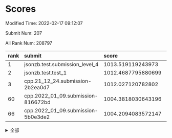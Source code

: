 # Scores

Modified Time: 2022-02-17 09:12:07

Submit Num: 207

All Rank Num: 208797

| rank |               submit               |       score        |       sigma        | pk_num |
| :--- | :--------------------------------- | :----------------- | :----------------- | :----- |
| 1    | jsonzb.test.submission_level_4     | 1013.519119243973  | 0.8278393002201061 | 4036   |
| 2    | jsonzb.test.test_1                 | 1012.4687795880699 | 0.7886553172608093 | 4037   |
| 3    | cpp.21_12_24.submission-2b2ea0d7   | 1012.027120782802  | 0.7852165245306391 | 4038   |
| 60   | cpp.2022_01_09.submission-816672bd | 1004.3818030643196 | 0.7172030199821283 | 4030   |
| 66   | cpp.2022_01_09.submission-5b0e3de2 | 1004.2094083572147 | 0.7241241779959086 | 4032   |


<details>
<summary>全部</summary>

| rank |                 submit                 |       score        |       sigma        | pk_num |
| :--- | :------------------------------------- | :----------------- | :----------------- | :----- |
| 1    | jsonzb.test.submission_level_4         | 1013.519119243973  | 0.8278393002201061 | 4036   |
| 2    | jsonzb.test.test_1                     | 1012.4687795880699 | 0.7886553172608093 | 4037   |
| 3    | cpp.21_12_24.submission-2b2ea0d7       | 1012.027120782802  | 0.7852165245306391 | 4038   |
| 4    | gobigger.level_3.submission_level_3_35 | 1011.8670129682934 | 0.774517185613191  | 4030   |
| 5    | gobigger.level_3.submission_level_3_15 | 1011.4171974042914 | 0.7730422609329846 | 4032   |
| 6    | gobigger.level_3.submission_level_3_49 | 1010.9875071331784 | 0.7650114260450669 | 4032   |
| 7    | gobigger.level_3.submission_level_3_14 | 1010.9619944535532 | 0.7839396783839443 | 4039   |
| 8    | gobigger.level_3.submission_level_3_19 | 1010.9163727663857 | 0.7626948287990584 | 4034   |
| 9    | gobigger.level_3.submission_level_3_32 | 1010.742870032094  | 0.758163774983055  | 4034   |
| 10   | gobigger.level_3.submission_level_3_36 | 1010.6538869357399 | 0.7676996778575539 | 4028   |
| 11   | gobigger.level_3.submission_level_3_45 | 1010.5709363589201 | 0.7606376094648832 | 4037   |
| 12   | gobigger.level_3.submission_level_3_28 | 1010.5035800859301 | 0.7742659102026509 | 4036   |
| 13   | gobigger.level_3.submission_level_3_44 | 1010.3406823805443 | 0.7954733090724428 | 4033   |
| 14   | gobigger.level_3.submission_level_3_41 | 1010.3264882811525 | 0.7599877914965302 | 4033   |
| 15   | gobigger.level_3.submission_level_3_8  | 1010.3171344453586 | 0.7625055866478172 | 4032   |
| 16   | gobigger.level_3.submission_level_3_20 | 1010.1925168681266 | 0.7675538288038141 | 4032   |
| 17   | gobigger.level_3.submission_level_3_31 | 1010.1377415332205 | 0.7736711607629944 | 4034   |
| 18   | gobigger.level_3.submission_level_3_13 | 1010.1278175647358 | 0.7618013485065257 | 4035   |
| 19   | gobigger.level_3.submission_level_3_4  | 1010.1199234887384 | 0.7660918920571552 | 4031   |
| 20   | gobigger.level_3.submission_level_3_0  | 1010.0507368826313 | 0.7443737635494537 | 4038   |
| 21   | gobigger.level_3.submission_level_3_24 | 1010.0133411253672 | 0.7667586616321233 | 4031   |
| 22   | gobigger.level_3.submission_level_3_30 | 1009.971797918199  | 0.7593218600113248 | 4037   |
| 23   | gobigger.level_3.submission_level_3_29 | 1009.9365295114599 | 0.7518587688275056 | 4036   |
| 24   | gobigger.level_3.submission_level_3_23 | 1009.8938844528845 | 0.7657593421684021 | 4036   |
| 25   | gobigger.level_3.submission_level_3_43 | 1009.8933894466228 | 0.7561059730877675 | 4034   |
| 26   | gobigger.level_3.submission_level_3_37 | 1009.7942990354782 | 0.7391084734355569 | 4029   |
| 27   | gobigger.level_3.submission_level_3_42 | 1009.7805792186044 | 0.7539019857284547 | 4036   |
| 28   | gobigger.level_3.submission_level_3_17 | 1009.7792007145274 | 0.7901380361471392 | 4037   |
| 29   | gobigger.level_3.submission_level_3_16 | 1009.7251736500755 | 0.7503057976072854 | 4034   |
| 30   | gobigger.level_3.submission_level_3_18 | 1009.6960324094504 | 0.7517104719933081 | 4040   |
| 31   | gobigger.level_3.submission_level_3_1  | 1009.622696081303  | 0.7477421275049947 | 4030   |
| 32   | gobigger.level_3.submission_level_3_22 | 1009.5720460946208 | 0.7599824850275745 | 4035   |
| 33   | gobigger.level_3.submission_level_3_5  | 1009.5494032264123 | 0.756893893945774  | 4037   |
| 34   | gobigger.level_3.submission_level_3_12 | 1009.5086101445079 | 0.7605423906141173 | 4034   |
| 35   | gobigger.level_3.submission_level_3_39 | 1009.4743383978437 | 0.7475712348319921 | 4034   |
| 36   | gobigger.level_3.submission_level_3_10 | 1009.4374374549092 | 0.7499892040474802 | 4033   |
| 37   | gobigger.level_3.submission_level_3_40 | 1009.4285585684094 | 0.7516766657261464 | 4033   |
| 38   | gobigger.level_3.submission_level_3_46 | 1009.4134606662585 | 0.7792870617169334 | 4038   |
| 39   | gobigger.level_3.submission_level_3_33 | 1009.3766549028337 | 0.748992235466352  | 4032   |
| 40   | gobigger.level_3.submission_level_3_6  | 1009.3443396765075 | 0.7600103440534485 | 4040   |
| 41   | gobigger.level_3.submission_level_3_34 | 1009.3368842599119 | 0.7268411794752798 | 4036   |
| 42   | gobigger.level_3.submission_level_3_26 | 1009.3329331816876 | 0.733931355520343  | 4040   |
| 43   | gobigger.level_3.submission_level_3_9  | 1009.2585944491557 | 0.7515186641519003 | 4037   |
| 44   | gobigger.level_3.submission_level_3_3  | 1009.1854623069577 | 0.7603682201060913 | 4032   |
| 45   | gobigger.level_3.submission_level_3_48 | 1009.1318881295421 | 0.7460928352102469 | 4034   |
| 46   | gobigger.level_3.submission_level_3_38 | 1009.1239653658    | 0.7382814930298858 | 4034   |
| 47   | gobigger.level_3.submission_level_3_27 | 1009.0973247999615 | 0.759186192472233  | 4037   |
| 48   | gobigger.level_3.submission_level_3_47 | 1009.0891177934633 | 0.7238139777304508 | 4037   |
| 49   | gobigger.level_3.submission_level_3_11 | 1008.9652786627319 | 0.7324708206428403 | 4035   |
| 50   | gobigger.level_3.submission_level_3_2  | 1008.9520237104805 | 0.7328984058887028 | 4036   |
| 51   | gobigger.level_3.submission_level_3_25 | 1008.9508458025655 | 0.7312501015147868 | 4030   |
| 52   | gobigger.level_3.submission_level_3_7  | 1008.8071275132902 | 0.7379497537959762 | 4039   |
| 53   | gobigger.level_3.submission_level_3_21 | 1007.2265904993661 | 0.7217513893396574 | 4039   |
| 54   | gobigger.level_1.submission_level_1_14 | 1005.5575480509299 | 0.7357879805278436 | 4037   |
| 55   | gobigger.level_1.submission_level_1_42 | 1005.1242971451064 | 0.7034000785160646 | 4035   |
| 56   | gobigger.level_1.submission_level_1_12 | 1004.9706044528886 | 0.7251453459561612 | 4036   |
| 57   | gobigger.level_1.submission_level_1_20 | 1004.5615545673546 | 0.7161445003067858 | 4035   |
| 58   | gobigger.level_1.submission_level_1_4  | 1004.473854877745  | 0.7335711882728461 | 4036   |
| 59   | gobigger.level_1.submission_level_1_23 | 1004.4457895271202 | 0.7114710297670717 | 4035   |
| 60   | cpp.2022_01_09.submission-816672bd     | 1004.3818030643196 | 0.7172030199821283 | 4030   |
| 61   | gobigger.level_1.submission_level_1_49 | 1004.2642978987561 | 0.7114118428998435 | 4034   |
| 62   | gobigger.level_1.submission_level_1_15 | 1004.2354977581144 | 0.7207290532299933 | 4040   |
| 63   | gobigger.level_1.submission_level_1_32 | 1004.234417089973  | 0.726249656297634  | 4034   |
| 64   | gobigger.level_1.submission_level_1_44 | 1004.2304169049046 | 0.7306973061580332 | 4032   |
| 65   | gobigger.level_1.submission_level_1_1  | 1004.2237944072011 | 0.7245277952777515 | 4033   |
| 66   | cpp.2022_01_09.submission-5b0e3de2     | 1004.2094083572147 | 0.7241241779959086 | 4032   |
| 67   | gobigger.level_1.submission_level_1_31 | 1004.0666748398147 | 0.709270301868135  | 4040   |
| 68   | gobigger.level_1.submission_level_1_38 | 1003.9946467246947 | 0.7158189886793852 | 4033   |
| 69   | gobigger.level_1.submission_level_1_35 | 1003.9219109400342 | 0.7077882696670598 | 4029   |
| 70   | gobigger.level_1.submission_level_1_33 | 1003.8138395564793 | 0.7038578667726167 | 4037   |
| 71   | gobigger.level_1.submission_level_1_39 | 1003.7980780427532 | 0.727439803182948  | 4033   |
| 72   | gobigger.level_1.submission_level_1_7  | 1003.7764490830491 | 0.7104466921898731 | 4039   |
| 73   | gobigger.level_1.submission_level_1_47 | 1003.7369650397915 | 0.718577719651056  | 4033   |
| 74   | gobigger.level_1.submission_level_1_26 | 1003.7287178564802 | 0.7292854466598272 | 4036   |
| 75   | gobigger.level_1.submission_level_1_45 | 1003.6624440608558 | 0.7143331224919027 | 4032   |
| 76   | gobigger.level_1.submission_level_1_28 | 1003.6368123903287 | 0.7225904768639213 | 4034   |
| 77   | gobigger.level_1.submission_level_1_40 | 1003.5971756560309 | 0.7043498794266794 | 4036   |
| 78   | gobigger.level_1.submission_level_1_48 | 1003.553230899581  | 0.7130688112649335 | 4030   |
| 79   | gobigger.level_1.submission_level_1_17 | 1003.5204898095815 | 0.7219324473689075 | 4039   |
| 80   | gobigger.level_1.submission_level_1_11 | 1003.5099246474855 | 0.7286967154314202 | 4033   |
| 81   | gobigger.level_1.submission_level_1_16 | 1003.3777229140941 | 0.717605588886492  | 4037   |
| 82   | gobigger.level_1.submission_level_1_29 | 1003.2458928724221 | 0.7176806826509052 | 4033   |
| 83   | gobigger.level_1.submission_level_1_13 | 1003.2423347740224 | 0.7202284892685631 | 4029   |
| 84   | gobigger.level_1.submission_level_1_37 | 1003.1908766179472 | 0.7213999286211037 | 4037   |
| 85   | gobigger.level_1.submission_level_1_0  | 1003.1612010587055 | 0.7048897667730809 | 4035   |
| 86   | gobigger.level_1.submission_level_1_2  | 1003.1565516067714 | 0.7015830139783212 | 4035   |
| 87   | gobigger.level_1.submission_level_1_5  | 1003.1327001276662 | 0.7188480105502015 | 4031   |
| 88   | gobigger.level_1.submission_level_1_27 | 1003.1277799123916 | 0.7170975322498695 | 4030   |
| 89   | gobigger.level_1.submission_level_1_25 | 1003.1135461830002 | 0.7257800804659362 | 4036   |
| 90   | gobigger.level_1.submission_level_1_6  | 1003.1046017556916 | 0.717537131165428  | 4038   |
| 91   | gobigger.level_1.submission_level_1_46 | 1003.1009966912085 | 0.7082261091256463 | 4037   |
| 92   | gobigger.level_1.submission_level_1_18 | 1003.0818791544788 | 0.7236254887090185 | 4030   |
| 93   | gobigger.level_1.submission_level_1_43 | 1003.0263812646025 | 0.712762377267032  | 4039   |
| 94   | gobigger.level_1.submission_level_1_9  | 1002.968445194302  | 0.7138668487572677 | 4029   |
| 95   | gobigger.level_1.submission_level_1_41 | 1002.8387153287048 | 0.7029637138163527 | 4032   |
| 96   | gobigger.level_1.submission_level_1_8  | 1002.8167038676243 | 0.7058865402755989 | 4037   |
| 97   | gobigger.level_1.submission_level_1_10 | 1002.6190839095931 | 0.7116378832094828 | 4039   |
| 98   | gobigger.level_1.submission_level_1_22 | 1002.5816471988347 | 0.7136384482106398 | 4040   |
| 99   | gobigger.level_1.submission_level_1_30 | 1002.537751767553  | 0.7207091637856334 | 4034   |
| 100  | gobigger.level_1.submission_level_1_24 | 1002.5322176557434 | 0.7024804273221251 | 4035   |
| 101  | gobigger.level_1.submission_level_1_34 | 1002.3650265044682 | 0.7190777530155432 | 4033   |
| 102  | gobigger.level_1.submission_level_1_19 | 1002.3249984166591 | 0.7242077997037975 | 4034   |
| 103  | gobigger.level_1.submission_level_1_3  | 1002.2773796147276 | 0.7162798931693612 | 4035   |
| 104  | gobigger.level_1.submission_level_1_21 | 1002.1872055494532 | 0.7281562620845904 | 4035   |
| 105  | gobigger.level_1.submission_level_1_36 | 1001.6867487332094 | 0.7088609122567877 | 4035   |
| 106  | gobigger.random.submission_random_37   | 997.4226803456486  | 0.7150780844724519 | 4035   |
| 107  | gobigger.random.submission_random_48   | 997.4123332597841  | 0.7137357790462989 | 4035   |
| 108  | gobigger.random.submission_random_31   | 997.2169500670975  | 0.7188344169458478 | 4031   |
| 109  | gobigger.random.submission_random_44   | 997.097980254084   | 0.7083667772026115 | 4036   |
| 110  | gobigger.random.submission_random_25   | 996.880393788019   | 0.7102210461490555 | 4032   |
| 111  | gobigger.random.submission_random_27   | 996.868622112323   | 0.712679829936429  | 4033   |
| 112  | gobigger.random.submission_random_11   | 996.8387210445854  | 0.7022538735445479 | 4033   |
| 113  | gobigger.random.submission_random_15   | 996.8332962895536  | 0.7027705904716629 | 4043   |
| 114  | gobigger.random.submission_random_46   | 996.7470795621587  | 0.7083116030938682 | 4041   |
| 115  | gobigger.random.submission_random_13   | 996.7415054159899  | 0.7120942246729456 | 4035   |
| 116  | gobigger.random.submission_random_28   | 996.7221897715265  | 0.6930927394973453 | 4039   |
| 117  | gobigger.random.submission_random_33   | 996.6060372327617  | 0.7100888136875607 | 4033   |
| 118  | gobigger.random.submission_random_47   | 996.4600072141617  | 0.7024752997771362 | 4034   |
| 119  | gobigger.random.submission_random_32   | 996.4155744908127  | 0.6987093838008783 | 4035   |
| 120  | gobigger.random.submission_random_22   | 996.3608025635814  | 0.6939107776985411 | 4035   |
| 121  | gobigger.random.submission_random_49   | 996.3086412149463  | 0.7180797353344383 | 4028   |
| 122  | gobigger.random.submission_random_2    | 996.2434252263613  | 0.7024384715032681 | 4040   |
| 123  | gobigger.random.submission_random_16   | 996.1870061459409  | 0.704369173142511  | 4036   |
| 124  | gobigger.random.submission_random_19   | 996.1656918420026  | 0.7167989946843472 | 4038   |
| 125  | gobigger.random.submission_random_18   | 995.9832029448045  | 0.710867105596293  | 4037   |
| 126  | gobigger.random.submission_random_26   | 995.9460651568768  | 0.7078292699711387 | 4027   |
| 127  | gobigger.random.submission_random_6    | 995.9123588982688  | 0.7299289503981385 | 4034   |
| 128  | gobigger.random.submission_random_43   | 995.8874058436647  | 0.710804093671566  | 4034   |
| 129  | gobigger.random.submission_random_10   | 995.8741724034178  | 0.7002553339957058 | 4035   |
| 130  | gobigger.random.submission_random_5    | 995.8542768431977  | 0.7224456181970403 | 4033   |
| 131  | gobigger.random.submission_random_38   | 995.8365390646641  | 0.7145353218868071 | 4033   |
| 132  | gobigger.random.submission_random_0    | 995.8002286646346  | 0.7155579944669731 | 4039   |
| 133  | gobigger.random.submission_random_7    | 995.7809351590743  | 0.703557653068767  | 4036   |
| 134  | gobigger.random.submission_random_20   | 995.7784914863473  | 0.7074741102048341 | 4035   |
| 135  | gobigger.random.submission_random_24   | 995.6269479517229  | 0.7055830734636794 | 4034   |
| 136  | gobigger.random.submission_random_39   | 995.6107879729018  | 0.7065942607511991 | 4037   |
| 137  | gobigger.random.submission_random_35   | 995.5866122375531  | 0.7091836636921062 | 4039   |
| 138  | gobigger.random.submission_random_1    | 995.5631827739727  | 0.7132724282370059 | 4036   |
| 139  | gobigger.random.submission_random_12   | 995.4720555186744  | 0.7123436088937848 | 4035   |
| 140  | gobigger.random.submission_random_8    | 995.430234329707   | 0.7072313365905705 | 4036   |
| 141  | gobigger.random.submission_random_42   | 995.4237483978043  | 0.7274901450847989 | 4037   |
| 142  | gobigger.random.submission_random_17   | 995.370339110423   | 0.7182892286016895 | 4035   |
| 143  | gobigger.random.submission_random_40   | 995.3069966781096  | 0.7174309700447803 | 4034   |
| 144  | gobigger.random.submission_random_21   | 995.2729841868952  | 0.7149711715186104 | 4034   |
| 145  | gobigger.random.submission_random_45   | 995.2324852873666  | 0.719167417992845  | 4028   |
| 146  | gobigger.random.submission_random_29   | 995.2283690766295  | 0.7171457768029146 | 4035   |
| 147  | gobigger.random.submission_random_41   | 995.2138340163021  | 0.7101037734319772 | 4033   |
| 148  | gobigger.random.submission_random_14   | 995.1832643952215  | 0.7291695107139239 | 4033   |
| 149  | gobigger.random.submission_random_4    | 995.1613845652221  | 0.7074713226826048 | 4036   |
| 150  | gobigger.random.submission_random_36   | 995.1105986131594  | 0.7152288574903704 | 4033   |
| 151  | gobigger.random.submission_random_34   | 995.0758187193186  | 0.7111363813965089 | 4032   |
| 152  | gobigger.random.submission_random_3    | 995.0712100510495  | 0.7102395656810493 | 4030   |
| 153  | gobigger.random.submission_random_23   | 994.9714519461113  | 0.703890887433099  | 4034   |
| 154  | gobigger.random.submission_random_9    | 994.72991751288    | 0.7153599757449953 | 4037   |
| 155  | gobigger.random.submission_random_30   | 994.5448360202225  | 0.7285920359550301 | 4034   |
| 156  | gobigger.level_2.submission_level_2_10 | 994.2831943324886  | 0.7398196810956084 | 4040   |
| 157  | gobigger.level_2.submission_level_2_36 | 994.0010067994563  | 0.7328769642465831 | 4028   |
| 158  | gobigger.level_2.submission_level_2_17 | 993.7964526548133  | 0.730401900809473  | 4037   |
| 159  | gobigger.level_2.submission_level_2_38 | 993.7801673509368  | 0.7329815244712106 | 4039   |
| 160  | gobigger.level_2.submission_level_2_19 | 993.4267937666457  | 0.7279990557124358 | 4035   |
| 161  | gobigger.level_2.submission_level_2_4  | 993.2861834824286  | 0.7248631274879046 | 4031   |
| 162  | gobigger.level_2.submission_level_2_21 | 992.9678595316021  | 0.7516380203922497 | 4034   |
| 163  | gobigger.level_2.submission_level_2_8  | 992.8626793119786  | 0.751769713019822  | 4033   |
| 164  | gobigger.level_2.submission_level_2_18 | 992.8463479543285  | 0.7448246341844336 | 4033   |
| 165  | gobigger.level_2.submission_level_2_16 | 992.8053012280986  | 0.726316736835119  | 4033   |
| 166  | gobigger.level_2.submission_level_2_47 | 992.7662402344691  | 0.7371844523093463 | 4037   |
| 167  | gobigger.level_2.submission_level_2_44 | 992.7169169703766  | 0.7476441366049853 | 4038   |
| 168  | gobigger.level_2.submission_level_2_32 | 992.7126834986801  | 0.7478882486533593 | 4035   |
| 169  | gobigger.level_2.submission_level_2_22 | 992.6991771015574  | 0.7502833452756804 | 4032   |
| 170  | gobigger.level_2.submission_level_2_0  | 992.6382340891838  | 0.7235567792281992 | 4031   |
| 171  | gobigger.level_2.submission_level_2_12 | 992.567940712792   | 0.7535026545438875 | 4033   |
| 172  | gobigger.level_2.submission_level_2_35 | 992.5476942273507  | 0.7607887463558585 | 4036   |
| 173  | gobigger.level_2.submission_level_2_41 | 992.5304166098751  | 0.7631931821715467 | 4036   |
| 174  | gobigger.level_2.submission_level_2_9  | 992.502872370246   | 0.732991286222692  | 4036   |
| 175  | gobigger.level_2.submission_level_2_33 | 992.3904653213785  | 0.7518372800966319 | 4034   |
| 176  | gobigger.level_2.submission_level_2_6  | 992.372006219183   | 0.7370420558949663 | 4034   |
| 177  | gobigger.level_2.submission_level_2_14 | 992.2751696769684  | 0.7350692823953853 | 4036   |
| 178  | gobigger.level_2.submission_level_2_23 | 992.1912684004061  | 0.7426721867688652 | 4036   |
| 179  | gobigger.level_2.submission_level_2_30 | 992.0964928761447  | 0.7582535865490034 | 4030   |
| 180  | gobigger.level_2.submission_level_2_11 | 992.0451967130826  | 0.7561373300415751 | 4030   |
| 181  | gobigger.level_2.submission_level_2_27 | 991.9996920537423  | 0.7277344685036625 | 4033   |
| 182  | gobigger.level_2.submission_level_2_7  | 991.9805043930871  | 0.7386687010489178 | 4035   |
| 183  | gobigger.level_2.submission_level_2_39 | 991.9716087681251  | 0.7319020751671087 | 4031   |
| 184  | gobigger.level_2.submission_level_2_34 | 991.928040443786   | 0.7523263811178189 | 4037   |
| 185  | gobigger.level_2.submission_level_2_26 | 991.8315174837453  | 0.7518576847406138 | 4032   |
| 186  | gobigger.level_2.submission_level_2_13 | 991.7493194417998  | 0.7646287147158775 | 4035   |
| 187  | gobigger.level_2.submission_level_2_45 | 991.7481275089602  | 0.7527585970224264 | 4039   |
| 188  | gobigger.level_2.submission_level_2_20 | 991.6746779065219  | 0.7760118663209686 | 4038   |
| 189  | gobigger.level_2.submission_level_2_15 | 991.6569674927224  | 0.7361471327511873 | 4036   |
| 190  | gobigger.level_2.submission_level_2_5  | 991.5511788025499  | 0.7500022455656958 | 4035   |
| 191  | gobigger.level_2.submission_level_2_37 | 991.5138766831788  | 0.7482430963790142 | 4038   |
| 192  | gobigger.level_2.submission_level_2_1  | 991.467565328533   | 0.7624034845533384 | 4031   |
| 193  | gobigger.level_2.submission_level_2_42 | 991.4315854316756  | 0.7743398024182252 | 4043   |
| 194  | gobigger.level_2.submission_level_2_49 | 991.3913571401322  | 0.7400820778405004 | 4035   |
| 195  | gobigger.level_2.submission_level_2_25 | 991.3812550256757  | 0.7217715399093068 | 4035   |
| 196  | gobigger.level_2.submission_level_2_2  | 991.3568438794978  | 0.7504508888815473 | 4030   |
| 197  | gobigger.level_2.submission_level_2_40 | 991.2611040149924  | 0.7460779252086932 | 4040   |
| 198  | gobigger.level_2.submission_level_2_28 | 991.1038114523878  | 0.7490993810005463 | 4036   |
| 199  | gobigger.level_2.submission_level_2_31 | 990.9830246528152  | 0.759611145780903  | 4033   |
| 200  | gobigger.level_2.submission_level_2_29 | 990.9361258936084  | 0.7702398297698471 | 4033   |
| 201  | gobigger.level_2.submission_level_2_43 | 990.8611000657404  | 0.7488055129192621 | 4037   |
| 202  | gobigger.level_2.submission_level_2_48 | 990.7042728822711  | 0.7373868451761938 | 4038   |
| 203  | gobigger.level_2.submission_level_2_24 | 990.6850129217787  | 0.7494333014605435 | 4037   |
| 204  | gobigger.level_2.submission_level_2_46 | 990.439491534317   | 0.7792096209465873 | 4035   |
| 205  | gobigger.level_2.submission_level_2_3  | 989.9655067692416  | 0.7583485955065167 | 4031   |
| 206  | gobigger.none.submission_none_1        | 979.1917584529499  | 1.1852094348358688 | 4037   |
| 207  | gobigger.none.submission_none_0        | 975.2426452883376  | 1.4866365593513717 | 4036   |

</details>